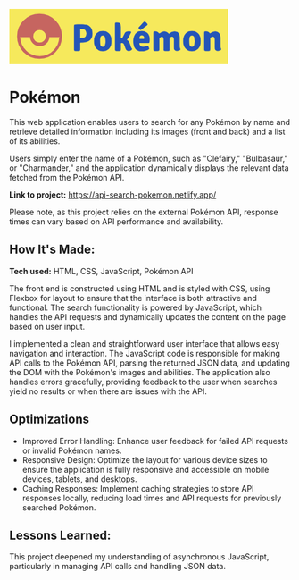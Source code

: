 ![alt text](https://github.com/annieclinton/pokemon-search/blob/main/pokemon.png)

# Pokémon

This web application enables users to search for any Pokémon by name and retrieve detailed information including its images (front and back) and a list of its abilities. 

Users simply enter the name of a Pokémon, such as "Clefairy," "Bulbasaur," or "Charmander," and the application dynamically displays the relevant data fetched from the Pokémon API.

**Link to project:** https://api-search-pokemon.netlify.app/

Please note, as this project relies on the external Pokémon API, response times can vary based on API performance and availability.

## How It's Made:

**Tech used:** HTML, CSS, JavaScript, Pokémon API

The front end is constructed using HTML and is styled with CSS, using Flexbox for layout to ensure that the interface is both attractive and functional. The search functionality is powered by JavaScript, which handles the API requests and dynamically updates the content on the page based on user input.

I implemented a clean and straightforward user interface that allows easy navigation and interaction. The JavaScript code is responsible for making API calls to the Pokémon API, parsing the returned JSON data, and updating the DOM with the Pokémon's images and abilities. The application also handles errors gracefully, providing feedback to the user when searches yield no results or when there are issues with the API.

## Optimizations

- Improved Error Handling: Enhance user feedback for failed API requests or invalid Pokémon names.
- Responsive Design: Optimize the layout for various device sizes to ensure the application is fully responsive and accessible on mobile devices, tablets, and desktops.
- Caching Responses: Implement caching strategies to store API responses locally, reducing load times and API requests for previously searched Pokémon.

## Lessons Learned:

This project deepened my understanding of asynchronous JavaScript, particularly in managing API calls and handling JSON data.





